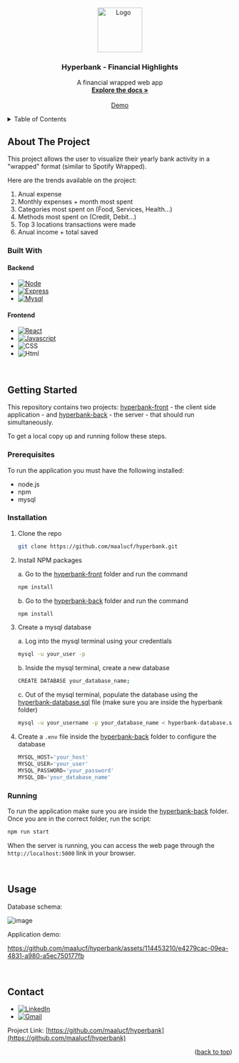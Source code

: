 <a name="readme-top"></a>

<!-- PROJECT LOGO -->
<br />
<div align="center">
  <a href="https://github.com/maalucf/hyperbank">
    <img src="https://github.com/maalucf/hyperbank/assets/114453210/4d63e73c-ea67-4749-9246-b30e8bfbd093" alt="Logo" width="100" height=auto>
  </a>

<h3 align="center">Hyperbank - Financial Highlights</h3>

  <p align="center">
    A financial wrapped web app
    <br />
    <a href="https://github.com/maalucf/hyperbank"><strong>Explore the docs »</strong></a>
    <br />
    <br />
    <a href="#demo">Demo</a>
  </p>
</div>

<!-- TABLE OF CONTENTS -->
<details>
  <summary>Table of Contents</summary>
  <ol>
    <li>
      <a href="#about-the-project">About The Project</a>
      <ul>
        <li><a href="#built-with">Built With</a></li>
      </ul>
    </li>
    <li>
      <a href="#getting-started">Getting Started</a>
      <ul>
        <li><a href="#prerequisites">Prerequisites</a></li>
        <li><a href="#installation">Installation</a></li>
      </ul>
    </li>
    <li><a href="#usage">Usage</a></li>
    <li><a href="#contact">Contact</a></li>
  </ol>
</details>

<!-- ABOUT THE PROJECT -->
## About The Project

This project allows the user to visualize their yearly bank activity in a "wrapped" format (similar to Spotify Wrapped). 

Here are the trends available on the project:
1. Anual expense
2. Monthly expenses + month most spent
3. Categories most spent on (Food, Services, Health...)
4. Methods most spent on (Credit, Debit...)
5. Top 3 locations transactions were made
6. Anual income + total saved

### Built With

#### Backend

* [![Node][Node.js]][Node-url]
* [![Express][Express.js]][Express-url]
* [![Mysql][Mysql]][Mysql-url]

#### Frontend

* [![React][React.js]][React-url]
* [![Javascript][Js]][Js-url]
* ![CSS]
* ![Html]

<br />

<!-- GETTING STARTED -->
## Getting Started

This repository contains two projects: <a href='https://github.com/maalucf/hyperbank/tree/main/hyperbank-front'>hyperbank-front</a> - the client side application - and <a href='https://github.com/maalucf/hyperbank/tree/main/hyperbank-back'>hyperbank-back</a> - the server - that should run simultaneously.

To get a local copy up and running follow these steps.

### Prerequisites

To run the application you must have the following installed:

* node.js
* npm
* mysql

### Installation

1. Clone the repo

   ```sh
   git clone https://github.com/maalucf/hyperbank.git
   ```

2. Install NPM packages <br />

    a. Go to the <a href='https://github.com/maalucf/hyperbank/tree/main/hyperbank-front'>hyperbank-front</a> folder and run the command
    ```sh
    npm install
    ```

    b. Go to the <a href='https://github.com/maalucf/hyperbank/tree/main/hyperbank-back'>hyperbank-back</a> folder and run the command
    ```sh
    npm install
    ```

3. Create a mysql database <br />

   a. Log into the mysql terminal using your credentials
    ```sh
    mysql -u your_user -p
    ```

   b. Inside the mysql terminal, create a new database
    ```sh
    CREATE DATABASE your_database_name;
    ```
   
   c. Out of the mysql terminal, populate the database using the <a href='https://github.com/maalucf/hyperbank/blob/main/hyperbank-database.sql'>hyperbank-database.sql</a> file (make sure you are inside the hyperbank folder)
    ```sh
    mysql -u your_username -p your_database_name < hyperbank-database.sql
    ```

4. Create a `.env` file inside the <a href='https://github.com/maalucf/hyperbank/tree/main/hyperbank-back'>hyperbank-back</a> folder to configure the database

    ```js
    MYSQL_HOST='your_host'
    MYSQL_USER='your_user'
    MYSQL_PASSWORD='your_password'
    MYSQL_DB='your_database_name'
    ```

### Running

To run the application make sure you are inside the <a href='https://github.com/maalucf/hyperbank/tree/main/hyperbank-back'>hyperbank-back</a> folder. Once you are in the correct folder, run the script:
```sh
npm run start
```

When the server is running, you can access the web page through the `http://localhost:5000` link in your browser.

<br />

<!-- USAGE EXAMPLES -->
## Usage

Database schema:

![image](https://github.com/maalucf/hyperbank/assets/114453210/db74d792-eea7-400e-a746-56f06ec94eea)

<a name="demo"></a>
Application demo:

https://github.com/maalucf/hyperbank/assets/114453210/e4279cac-09ea-4831-a980-a5ec750177fb

<br />

<!-- CONTACT -->
## Contact

* [![LinkedIn][LinkedIn.com]][linkedin-url] 
* [![Gmail][Gmail.com]][Gmail-url]

Project Link: [https://github.com/maalucf/hyperbank](https://github.com/maalucf/hyperbank)

<p align="right">(<a href="#readme-top">back to top</a>)</p>



<!-- MARKDOWN LINKS & IMAGES -->
<!-- https://www.markdownguide.org/basic-syntax/#reference-style-links -->
[LinkedIn.com]: https://img.shields.io/badge/LinkedIn-0077B5?style=for-the-badge&logo=linkedin&logoColor=white
[linkedin-url]: https://linkedin.com/in/malu-figueiredo
[product-screenshot]: images/screenshot.png
[React.js]: https://img.shields.io/badge/React-20232A?style=for-the-badge&logo=react&logoColor=61DAFB
[React-url]: https://reactjs.org/
[Gmail.com]: https://img.shields.io/badge/Gmail-D14836?style=for-the-badge&logo=gmail&logoColor=white
[Gmail-url]: mailto:mari.luiza.fig@gmail.com
[Node.js]: https://img.shields.io/badge/Node.js-43853D?style=for-the-badge&logo=node.js&logoColor=white
[Node-url]: https://nodejs.org/en
[Html]: https://img.shields.io/badge/HTML5-E34F26?style=for-the-badge&logo=html5&logoColor=white
[CSS]: https://img.shields.io/badge/CSS3-1572B6?style=for-the-badge&logo=css3&logoColor=white
[Js]: https://img.shields.io/badge/JavaScript-323330?style=for-the-badge&logo=javascript&logoColor=F7DF1E
[Js-url]: https://www.javascript.com
[Mysql]: https://img.shields.io/badge/MySQL-02569B?style=for-the-badge&logo=mysql&logoColor=white
[Mysql-url]: https://www.mysql.com
[Express.js]: https://img.shields.io/badge/Express.js-404D59?style=for-the-badge
[Express-url]: https://expressjs.com
